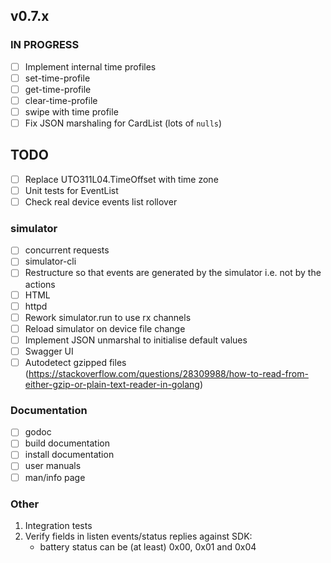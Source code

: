 ## v0.7.x

### IN PROGRESS

- [ ] Implement internal time profiles
- [ ] set-time-profile
- [ ] get-time-profile
- [ ] clear-time-profile
- [ ] swipe with time profile
- [ ] Fix JSON marshaling for CardList (lots of `nulls`)

## TODO

- [ ] Replace UTO311L04.TimeOffset with time zone
- [ ] Unit tests for EventList
- [ ] Check real device events list rollover

### simulator
- [ ] concurrent requests
- [ ] simulator-cli
- [ ] Restructure so that events are generated by the simulator i.e. not by the actions
- [ ] HTML
- [ ] httpd
- [ ] Rework simulator.run to use rx channels
- [ ] Reload simulator on device file change
- [ ] Implement JSON unmarshal to initialise default values
- [ ] Swagger UI
- [ ] Autodetect gzipped files (https://stackoverflow.com/questions/28309988/how-to-read-from-either-gzip-or-plain-text-reader-in-golang)

### Documentation

- [ ] godoc
- [ ] build documentation
- [ ] install documentation
- [ ] user manuals
- [ ] man/info page

### Other

1.  Integration tests
2.  Verify fields in listen events/status replies against SDK:
    - battery status can be (at least) 0x00, 0x01 and 0x04
